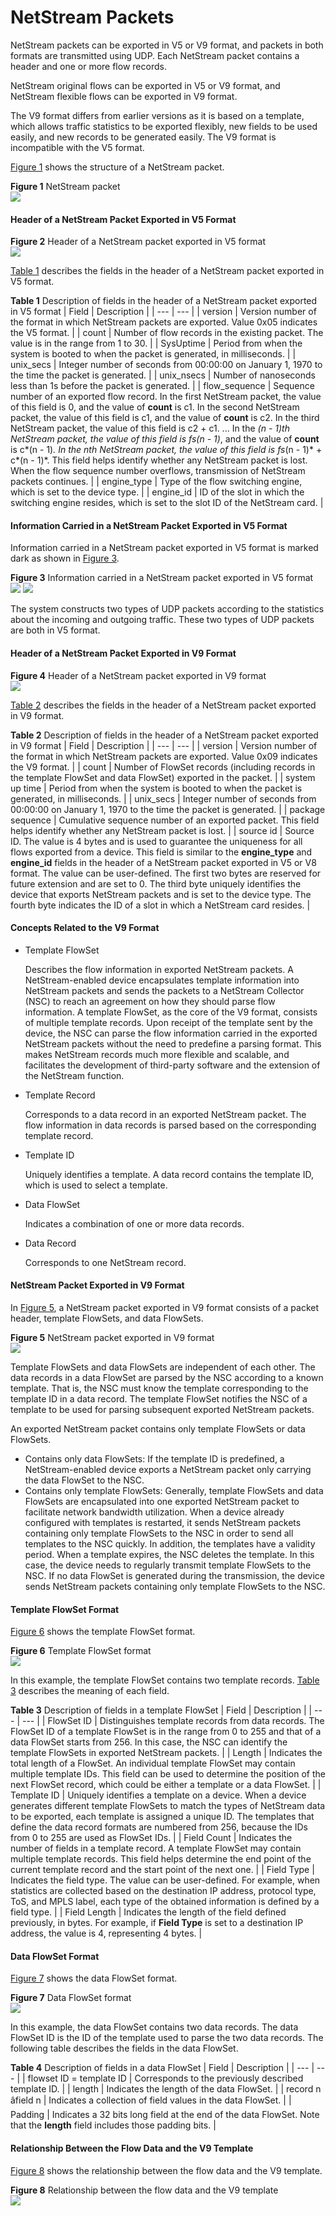 NetStream Packets
=================

NetStream packets can be exported in V5 or V9 format, and packets in both formats are transmitted using UDP. Each NetStream packet contains a header and one or more flow records.

NetStream original flows can be exported in V5 or V9 format, and NetStream flexible flows can be exported in V9 format.

The V9 format differs from earlier versions as it is based on a template, which allows traffic statistics to be exported flexibly, new fields to be used easily, and new records to be generated easily. The V9 format is incompatible with the V5 format.

[Figure 1](#EN-US_CONCEPT_0000001512682090__fig10953122511352) shows the structure of a NetStream packet.

**Figure 1** NetStream packet  
![](figure/en-us_image_0000001512841782.png)
#### Header of a NetStream Packet Exported in V5 Format

**Figure 2** Header of a NetStream packet exported in V5 format  
![](figure/en-us_image_0000001563881317.png)

[Table 1](#EN-US_CONCEPT_0000001512682090__table510091993914) describes the fields in the header of a NetStream packet exported in V5 format.

**Table 1** Description of fields in the header of a NetStream packet exported in V5 format
| Field | Description |
| --- | --- |
| version | Version number of the format in which NetStream packets are exported. Value 0x05 indicates the V5 format. |
| count | Number of flow records in the existing packet. The value is in the range from 1 to 30. |
| SysUptime | Period from when the system is booted to when the packet is generated, in milliseconds. |
| unix\_secs | Integer number of seconds from 00:00:00 on January 1, 1970 to the time the packet is generated. |
| unix\_nsecs | Number of nanoseconds less than 1s before the packet is generated. |
| flow\_sequence | Sequence number of an exported flow record.  In the first NetStream packet, the value of this field is 0, and the value of **count** is c1.  In the second NetStream packet, the value of this field is c1, and the value of **count** is c2.  In the third NetStream packet, the value of this field is c2 + c1.  ...  In the *(n - 1)*th NetStream packet, the value of this field is fs*(n - 1)*, and the value of **count** is c*(n - 1)*.  In the *n*th NetStream packet, the value of this field is fs*(n - 1)* + c*(n - 1)*.  This field helps identify whether any NetStream packet is lost.  When the flow sequence number overflows, transmission of NetStream packets continues. |
| engine\_type | Type of the flow switching engine, which is set to the device type. |
| engine\_id | ID of the slot in which the switching engine resides, which is set to the slot ID of the NetStream card. |



#### Information Carried in a NetStream Packet Exported in V5 Format

Information carried in a NetStream packet exported in V5 format is marked dark as shown in [Figure 3](#EN-US_CONCEPT_0000001512682090__fig17784335154119).

**Figure 3** Information carried in a NetStream packet exported in V5 format  
![](figure/en-us_image_0000001512682174.png)
![](public_sys-resources/note_3.0-en-us.png) 

The system constructs two types of UDP packets according to the statistics about the incoming and outgoing traffic. These two types of UDP packets are both in V5 format.



#### Header of a NetStream Packet Exported in V9 Format

**Figure 4** Header of a NetStream packet exported in V9 format  
![](figure/en-us_image_0000001513161290.png)

[Table 2](#EN-US_CONCEPT_0000001512682090__table164669394134) describes the fields in the header of a NetStream packet exported in V9 format.

**Table 2** Description of fields in the header of a NetStream packet exported in V9 format
| Field | Description |
| --- | --- |
| version | Version number of the format in which NetStream packets are exported. Value 0x09 indicates the V9 format. |
| count | Number of FlowSet records (including records in the template FlowSet and data FlowSet) exported in the packet. |
| system up time | Period from when the system is booted to when the packet is generated, in milliseconds. |
| unix\_secs | Integer number of seconds from 00:00:00 on January 1, 1970 to the time the packet is generated. |
| package sequence | Cumulative sequence number of an exported packet. This field helps identify whether any NetStream packet is lost. |
| source id | Source ID. The value is 4 bytes and is used to guarantee the uniqueness for all flows exported from a device. This field is similar to the **engine\_type** and **engine\_id** fields in the header of a NetStream packet exported in V5 or V8 format. The value can be user-defined. The first two bytes are reserved for future extension and are set to 0. The third byte uniquely identifies the device that exports NetStream packets and is set to the device type. The fourth byte indicates the ID of a slot in which a NetStream card resides. |



#### Concepts Related to the V9 Format

* Template FlowSet
  
  Describes the flow information in exported NetStream packets. A NetStream-enabled device encapsulates template information into NetStream packets and sends the packets to a NetStream Collector (NSC) to reach an agreement on how they should parse flow information. A template FlowSet, as the core of the V9 format, consists of multiple template records. Upon receipt of the template sent by the device, the NSC can parse the flow information carried in the exported NetStream packets without the need to predefine a parsing format. This makes NetStream records much more flexible and scalable, and facilitates the development of third-party software and the extension of the NetStream function.
* Template Record
  
  Corresponds to a data record in an exported NetStream packet. The flow information in data records is parsed based on the corresponding template record.
* Template ID
  
  Uniquely identifies a template. A data record contains the template ID, which is used to select a template.
* Data FlowSet
  
  Indicates a combination of one or more data records.
* Data Record
  
  Corresponds to one NetStream record.

#### NetStream Packet Exported in V9 Format

In [Figure 5](#EN-US_CONCEPT_0000001512682090__fig148705442168), a NetStream packet exported in V9 format consists of a packet header, template FlowSets, and data FlowSets.

**Figure 5** NetStream packet exported in V9 format  
![](figure/en-us_image_0000001513041358.png)

Template FlowSets and data FlowSets are independent of each other. The data records in a data FlowSet are parsed by the NSC according to a known template. That is, the NSC must know the template corresponding to the template ID in a data record. The template FlowSet notifies the NSC of a template to be used for parsing subsequent exported NetStream packets.

An exported NetStream packet contains only template FlowSets or data FlowSets.

* Contains only data FlowSets: If the template ID is predefined, a NetStream-enabled device exports a NetStream packet only carrying the data FlowSet to the NSC.
* Contains only template FlowSets: Generally, template FlowSets and data FlowSets are encapsulated into one exported NetStream packet to facilitate network bandwidth utilization. When a device already configured with templates is restarted, it sends NetStream packets containing only template FlowSets to the NSC in order to send all templates to the NSC quickly. In addition, the templates have a validity period. When a template expires, the NSC deletes the template. In this case, the device needs to regularly transmit template FlowSets to the NSC. If no data FlowSet is generated during the transmission, the device sends NetStream packets containing only template FlowSets to the NSC.

#### Template FlowSet Format

[Figure 6](#EN-US_CONCEPT_0000001512682090__fig1810693621812) shows the template FlowSet format.

**Figure 6** Template FlowSet format  
![](figure/en-us_image_0000001513041346.png)

In this example, the template FlowSet contains two template records. [Table 3](#EN-US_CONCEPT_0000001512682090__table17570121819195) describes the meaning of each field.

**Table 3** Description of fields in a template FlowSet
| Field | Description |
| --- | --- |
| FlowSet ID | Distinguishes template records from data records. The FlowSet ID of a template FlowSet is in the range from 0 to 255 and that of a data FlowSet starts from 256. In this case, the NSC can identify the template FlowSets in exported NetStream packets. |
| Length | Indicates the total length of a FlowSet. An individual template FlowSet may contain multiple template IDs. This field can be used to determine the position of the next FlowSet record, which could be either a template or a data FlowSet. |
| Template ID | Uniquely identifies a template on a device. When a device generates different template FlowSets to match the types of NetStream data to be exported, each template is assigned a unique ID. The templates that define the data record formats are numbered from 256, because the IDs from 0 to 255 are used as FlowSet IDs. |
| Field Count | Indicates the number of fields in a template record. A template FlowSet may contain multiple template records. This field helps determine the end point of the current template record and the start point of the next one. |
| Field Type | Indicates the field type. The value can be user-defined. For example, when statistics are collected based on the destination IP address, protocol type, ToS, and MPLS label, each type of the obtained information is defined by a field type. |
| Field Length | Indicates the length of the field defined previously, in bytes. For example, if **Field Type** is set to a destination IP address, the value is 4, representing 4 bytes. |



#### Data FlowSet Format

[Figure 7](#EN-US_CONCEPT_0000001512682090__fig21006955020) shows the data FlowSet format.

**Figure 7** Data FlowSet format  
![](figure/en-us_image_0000001564001581.png)

In this example, the data FlowSet contains two data records. The data FlowSet ID is the ID of the template used to parse the two data records. The following table describes the fields in the data FlowSet.

**Table 4** Description of fields in a data FlowSet
| Field | Description |
| --- | --- |
| flowset ID = template ID | Corresponds to the previously described template ID. |
| length | Indicates the length of the data FlowSet. |
| record n âfield n | Indicates a collection of field values in the data FlowSet. |
| Padding | Indicates a 32 bits long field at the end of the data FlowSet. Note that the **length** field includes those padding bits. |



#### Relationship Between the Flow Data and the V9 Template

[Figure 8](#EN-US_CONCEPT_0000001512682090__fig096793716235) shows the relationship between the flow data and the V9 template.

**Figure 8** Relationship between the flow data and the V9 template  
![](figure/en-us_image_0000001670932621.png)